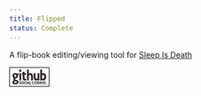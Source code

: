 ```yaml
---
title: Flipped
status: Complete
---
```


A flip-book editing/viewing tool for [Sleep Is Death](http://sleepisdeath.net)

[![Github project](/images/github.png)](http://github.com/Spooner/flipped)
